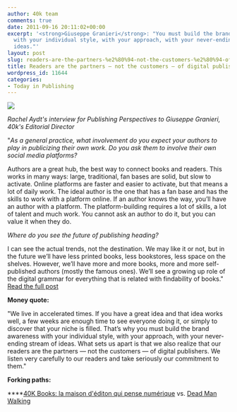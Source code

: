 ```yaml
---
author: 40k team
comments: true
date: 2011-09-16 20:11:02+00:00
excerpt: '<strong>Giuseppe Granieri</strong>: "You must build the brand awareness
  with your individual style, with your approach, with your never-ending stream of
  ideas."'
layout: post
slug: readers-are-the-partners-%e2%80%94-not-the-customers-%e2%80%94-of-digital-publishers
title: Readers are the partners — not the customers — of digital publishers
wordpress_id: 11644
categories:
- Today in Publishing
---
```


![](http://www.40kbooks.com/wp-content/uploads/Publishing1.jpg)

_Rachel Aydt's interview for Publishing Perspectives to Giuseppe Granieri, 40k's Editorial Director_

"_As a general practice, what involvement do you expect your authors to play in publicizing their own work. Do you ask them to involve their own social media platforms?_

Authors are a great hub, the best way to connect books and readers. This works in many ways: large, traditional, fan bases are solid, but slow to activate. Online platforms are faster and easier to activate, but that means a lot of daily work. The ideal author is the one that has a fan base and has the skills to work with a platform online. If an author knows the way, you’ll have an author with a platform. The platform-building requires a lot of skills, a lot of talent and much work. You cannot ask an author to do it, but you can value it when they do.

_Where do you see the future of publishing heading?_

I can see the actual trends, not the destination. We may like it or not, but in the future we’ll have less printed books, less bookstores, less space on the shelves. However, we’ll have more and more books, more and more self-published authors (mostly the famous ones). We’ll see a growing up role of the digital grammar for everything that is related with findability of books."
[Read the full post](http://publishingperspectives.com/2011/09/italy-40k-books-no-paper-no-problem/)

**Money quote:**

"We live in accelerated times. If you have a great idea and that idea works well, a few weeks are enough time to see everyone doing it, or simply to discover that your niche is filled. That’s why you must build the brand awareness with your individual style, with your approach, with your never-ending stream of ideas. What sets us apart is that we also realize that our readers are the partners — not the customers — of digital publishers. We listen very carefully to our readers and take seriously our commitment to them."

**Forking paths:**

****[40K Books: la maison d'éditon qui pense numérique](http://www.actualitte.com/actualite/28361-40K-numerique-books-edition-granieri.htm) vs. [Dead Man Walking](http://jakonrath.blogspot.com/2011/09/dead-man-walking.html)


